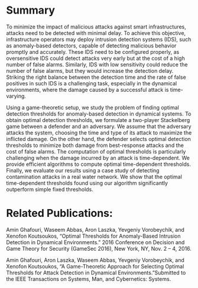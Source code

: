 # Summary
To minimize the impact of malicious attacks against smart infrastructures, attacks need to be detected with minimal delay. To achieve this objective, infrastructure operators may deploy intrusion detection systems (IDS), such as anomaly-based detectors, capable of detecting malicious behavior promptly and accurately. These IDS need to be configured properly, as oversensitive IDS could detect attacks very early but at the cost of a high number of false alarms. Similarly, IDS with low sensitivity could reduce the number of false alarms, but they would increase the detection delay. Striking the right balance between the detection time and the rate of false positives in such IDS is a challenging task, especially in the dynamical environments, where the damage caused by a successful attack is time-varying.

Using a game-theoretic setup, we study the problem of finding optimal detection thresholds for anomaly-based detection in dynamical systems. To obtain optimal detection thresholds, we formulate a two-player Stackelberg game between a defender and an adversary. We assume that the adversary attacks the system, choosing the time and type of its attack to maximize the inflicted damage. On the other hand, the defender selects  optimal detection thresholds to minimize both damage from best-response attacks and the cost of false alarms. The computation of optimal thresholds is particularly challenging when the damage incurred by an attack is time-dependent.  We provide efficient algorithms to compute optimal time-dependent thresholds. Finally, we evaluate our results using a case study of detecting contamination attacks in a real water network. We show that the optimal time-dependent thresholds found using our algorithm significantly outperform simple fixed thresholds.

# Related Publications:
Amin Ghafouri, Waseem Abbas, Aron Laszka, Yevgeniy Vorobeychik, and Xenofon Koutsoukos, “Optimal Thresholds for Anomaly-Based Intrusion Detection in Dynamical Environments.” 2016 Conference on Decision and Game Theory for Security (GameSec 2016), New York, NY, Nov. 2 – 4, 2016.

Amin Ghafouri, Aron Laszka, Waseem Abbas, Yevgeniy Vorobeychik, and Xenofon Koutsoukos, “A Game-Theoretic Approach for Selecting Optimal Thresholds for Attack Detection in Dynamical Environments.”Submitted to the IEEE Transactions on Systems, Man, and Cybernetics: Systems.
